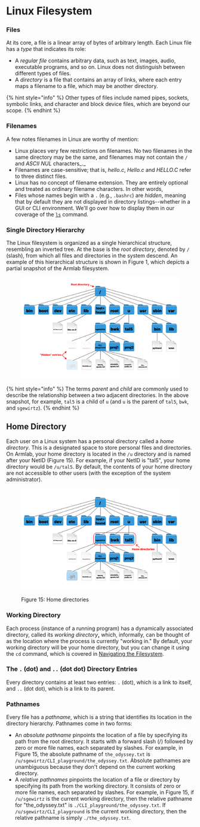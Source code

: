 # Linux Filesystem

### Files

At its core, a file is a linear array of bytes of arbitrary length. Each Linux file has a _type_ that indicates its role:

* A _regular file_ contains arbitrary data, such as text, images, audio, executable programs, and so on. Linux does not distinguish between different types of files.&#x20;
* A _directory_ is a file that contains an array of links, where each entry maps a filename to a file, which may be another directory.&#x20;

{% hint style="info" %}
Other types of files include named pipes, sockets, symbolic links, and character and block device files, which are beyond our scope.&#x20;
{% endhint %}

### Filenames

A few notes filenames in Linux are worthy of mention:

* Linux places very few restrictions on filenames. No two filenames in the same directory may be the same, and filenames may not contain the  `/` and _ASCII NUL_ characters_._&#x20;
* Filenames are case-sensitive; that is, _hello.c_, _Hello.c_ and _HELLO.C_ refer to three distinct files.&#x20;
* Linux has no concept of filename extension. They are entirely optional and treated as ordinary filename characters. In other words,&#x20;
* Files whose names begin with a  `.`  (e.g., `.bashrc`) are _hidden_, meaning that by default they are not displayed in directory listings--whether in a GUI or CLI environment. We'll go over how to display them in our coverage of the [`ls`](../navigating-the-filesystem/#ls-a-sense-of-surroundings) command.&#x20;

### Single Directory Hierarchy

The Linux filesystem is organized as a single hierarchical structure, resembling an inverted tree. At the base is the _root directory_, denoted by `/` (slash), from which all files and directories in the system descend. An example of this hierarchical structure is shown in Figure 1, which depicts a partial snapshot of the Armlab filesystem.

<figure><img src="../../.gitbook/assets/filesystem10.17 (16).png" alt=""><figcaption></figcaption></figure>

{% hint style="info" %}
The terms _parent_ and _child_ are commonly used to describe the relationship between a two adjacent directories. In the above snapshot, for example, `tal5` is a child of `u` (and `u` is the parent of `tal5`, `bwk`, and `sgewirtz`).
{% endhint %}

## Home Directory

Each user on a Linux system has a personal directory called a _home directory_. This is a designated space to store personal files and directories. On Armlab, your home directory is located in the `/u` directory and is named after your NetID (Figure 15). For example, if your NetID is "tal5", your home directory would be `/u/tal5`. By default, the contents of your home directory are not accessible to other users (with the exception of the system administrator).

<figure><img src="../../.gitbook/assets/filesystem10.17 (15).png" alt=""><figcaption><p>Figure 15: Home directories</p></figcaption></figure>

### Working Directory

Each process (instance of a running program) has a dynamically associated directory, called its _working directory_**,** which, informally, can be thought of as the location where the process is currently "working in." By default, your working directory will be your home directory, but you can change it using the `cd` command, which is covered in [Navigating the Filesystem](../navigating-the-filesystem/#cd-relocating).

### The `.` (dot) and `..` (dot dot) Directory Entries

Every directory contains at least two entries: `.` (dot), which is a link to itself, and `..` (dot dot), which is a link to its parent.&#x20;

### Pathnames

Every file has a _pathname_, which is a string that identifies its location in the directory hierarchy. Pathnames come in two forms:

* An _absolute pathname_ pinpoints the location of a file by specifying its path from the root directory. It starts with a forward slash (/) followed by zero or more file names, each separated by slashes. For example, in Figure 15, the absolute pathname of `the_odyssey.txt` is `/u/sgewirtz/CLI_playground/the_odyssey.txt`. Absolute pathnames are unambiguous because they don't depend on the current working directory.
* A _relative pathnames_ pinpoints the location of a file or directory by specifying its path from the working directory. It consists of zero or more file names, each separated by slashes. For example, in Figure 15, if `/u/sgewirtz` is the current working directory, then the relative pathname for "the\_odyssey.txt" is `./CLI_playground/the_odyssey.txt`. If `/u/sgewirtz/CLI_playground` is the current working directory, then the relative pathname is simply `./the_odyssey.txt`.
